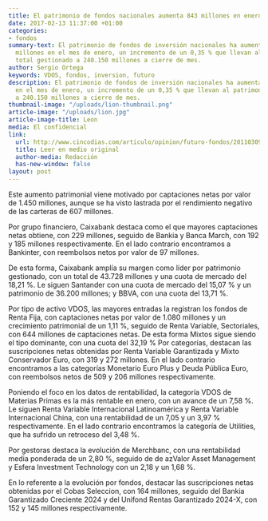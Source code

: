 ```yaml
---
title: El patrimonio de fondos nacionales aumenta 843 millones en enero
date: 2017-02-13 11:37:00 +01:00
categories:
- fondos
summary-text: El patrimonio de fondos de inversión nacionales ha aumentado en 835
  millones en el mes de enero, un incremento de un 0,35 % que llevan al patrimonio
  total gestionado a 240.150 millones a cierre de mes.
author: Sergio Ortega
keywords: VDOS, fondos, inversion, futuro
description: El patrimonio de fondos de inversión nacionales ha aumentado en 835 millones
  en el mes de enero, un incremento de un 0,35 % que llevan al patrimonio total gestionado
  a 240.150 millones a cierre de mes.
thumbnail-image: "/uploads/lion-thumbnail.png"
article-image: "/uploads/lion.jpg"
article-image-title: Leon
media: El confidencial
link:
  url: http://www.cincodias.com/articulo/opinion/futuro-fondos/20110309cdscdiopi_5/
  title: Leer en medio original
  author-media: Redacción
  has-new-window: false
layout: post
---
```


Este aumento patrimonial viene motivado por captaciones netas por valor de 1.450 millones, aunque se ha visto lastrada por el rendimiento negativo de las carteras de 607 millones.

Por grupo financiero, Caixabank destaca como el que mayores captaciones netas obtiene, con 229 millones, seguido de Bankia y Banca March, con 192 y 185 millones respectivamente. En el lado contrario encontramos a Bankinter, con reembolsos netos por valor de 97 millones.

De esta forma, Caixabank amplía su margen como líder por patrimonio gestionado, con un total de 43.728 millones y una cuota de mercado del 18,21 %. Le siguen Santander con una cuota de mercado del 15,07 % y un patrimonio de 36.200 millones; y BBVA, con una cuota del 13,71 %.

Por tipo de activo VDOS, las mayores entradas la registran los fondos de Renta Fija, con captaciones netas por valor de 1.080 millones y un crecimiento patrimonial de un 1,11 %, seguido de Renta Variable, Sectoriales, con 644 millones de captaciones netas. De esta forma Mixtos sigue siendo el tipo dominante, con una cuota del 32,19 % Por categorías, destacan las suscripciones netas obtenidas por Renta Variable Garantizada y Mixto Conservador Euro, con 319 y 272 millones. En el lado contrario encontramos a las categorías Monetario Euro Plus y Deuda Pública Euro, con reembolsos netos de 509 y 206 millones respectivamente.

Poniendo el foco en los datos de rentabilidad, la categoría VDOS de Materias Primas es la más rentable en enero, con un avance de un 7,58 %. Le siguen Renta Variable Internacional Latinoamérica y Renta Variable Internacional China, con una rentabilidad de un 7,05 y un 3,97 % respectivamente. En el lado contrario encontramos la categoría de Utilities, que ha sufrido un retroceso del 3,48 %.

Por gestoras destaca la evolución de Merchbanc, con una rentabilidad media ponderada de un 2,80 %, seguido de de azValor Asset Management y Esfera Investment Technology con un 2,18 y un 1,68 %.

En lo referente a la evolución por fondos, destacar las suscripciones netas obtenidas por el Cobas Seleccion, con 164 millones, seguido del Bankia Garantizado Creciente 2024 y del Unifond Rentas Garantizado 2024-X, con 152 y 145 millones respectivamente.
